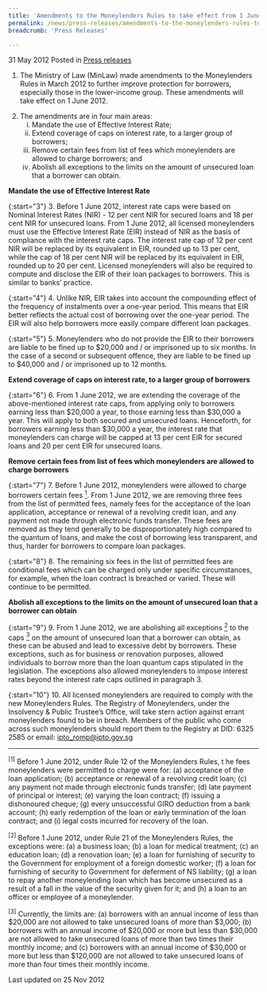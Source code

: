 ```yaml
---
title: 'Amendments to the Moneylenders Rules to take effect from 1 June 2012'
permalink: /news/press-releases/amendments-to-the-moneylenders-rules-to-take-effect-from-1-june-2012/
breadcrumb: 'Press Releases'

---
```



31 May 2012 Posted in [Press releases](/news/press-releases)

1. The Ministry of Law (MinLaw) made amendments to the Moneylenders Rules in March 2012 to further improve protection for borrowers, especially those in the lower-income group. These amendments will take effect on 1 June 2012.

<ol start="2">
<li>The amendments are in four main areas:

<ol style="list-style-type: lower-roman;">

<li>Mandate the use of Effective Interest Rate;</li>
<li>Extend coverage of caps on interest rate, to a larger group of borrowers;</li>
<li>Remove certain fees from list of fees which moneylenders are allowed to charge borrowers; and</li>
<li>Abolish all exceptions to the limits on the amount of unsecured loan that a borrower can obtain.</li>


</ol>

</li>
</ol>

**Mandate the use of Effective Interest Rate**

{:start="3"}
3. Before 1 June 2012, interest rate caps were based on Nominal Interest Rates (NIR) - 12 per cent NIR for secured loans and 18 per cent NIR for unsecured loans. From 1 June 2012, all licensed moneylenders must use the Effective Interest Rate (EIR) instead of NIR as the basis of compliance with the interest rate caps. The interest rate cap of 12 per cent NIR will be replaced by its equivalent in EIR, rounded up to 13 per cent, while the cap of 18 per cent NIR will be replaced by its equivalent in EIR, rounded up to 20 per cent. Licensed moneylenders will also be required to compute and disclose the EIR of their loan packages to borrowers. This is similar to banks’ practice.

{:start="4"}
4. Unlike NIR, EIR takes into account the compounding effect of the frequency of instalments over a one-year period. This means that EIR better reflects the actual cost of borrowing over the one-year period. The EIR will also help borrowers more easily compare different loan packages. 


{:start="5"}
5. Moneylenders who do not provide the EIR to their borrowers are liable to be fined up to $20,000 and / or imprisoned up to six months. In the case of a second or subsequent offence, they are liable to be fined up to $40,000 and / or imprisoned up to 12 months.

**Extend coverage of caps on interest rate, to a larger group of borrowers**


{:start="6"}
6. From 1 June 2012, we are extending the coverage of the above-mentioned interest rate caps, from applying only to borrowers earning less than $20,000 a year, to those earning less than $30,000 a year. This will apply to both secured and unsecured loans. Henceforth, for borrowers earning less than $30,000 a year, the interest rate that moneylenders can charge will be capped at 13 per cent EIR for secured loans and 20 per cent EIR for unsecured loans.


**Remove certain fees from list of fees which moneylenders are allowed to charge borrowers**

{:start="7"}
7. Before 1 June 2012, moneylenders were allowed to charge borrowers certain fees <a href="#fn1"><sup>1</sup></a>. From 1 June 2012, we are removing three fees from the list of permitted fees, namely fees for the acceptance of the loan application, acceptance or renewal of a revolving credit loan, and any payment not made through electronic funds transfer. These fees are removed as they tend generally to be disproportionately high compared to the quantum of loans, and make the cost of borrowing less transparent, and thus, harder for borrowers to compare loan packages.  


{:start="8"}
8.  The remaining six fees in the list of permitted fees are conditional fees which can be charged only under specific circumstances, for example, when the loan contract is breached or varied. These will continue to be permitted.

**Abolish all exceptions to the limits on the amount of unsecured loan that a borrower can obtain**

{:start="9"}
9. From 1 June 2012, we are abolishing all exceptions <a href="#fn2"><sup>2</sup></a> to the caps <a href="#fn3"><sup>3</sup></a> on the amount of unsecured loan that a borrower can obtain, as these can be abused and lead to excessive debt by borrowers. These exceptions, such as for business or renovation purposes, allowed individuals to borrow more than the loan quantum caps stipulated in the legislation. The exceptions also allowed moneylenders to impose interest rates beyond the interest rate caps outlined in paragraph 3.

{:start="10"}
10. All licensed moneylenders are required to comply with the new Moneylenders Rules. The Registry of Moneylenders, under the Insolvency & Public Trustee’s Office, will take stern action against errant moneylenders found to be in breach. Members of the public who come across such moneylenders should report them to the Registry at DID: 6325 2585 or email: <ipto_romp@ipto.gov.sg>


---

<p id="fn1"><sup>[1]</sup> Before 1 June 2012, under Rule 12 of the Moneylenders Rules, t he fees moneylenders were permitted to charge were for: (a) acceptance of the loan application; (b) acceptance or renewal of a revolving credit loan; (c) any payment not made through electronic funds transfer; (d) late payment of principal or interest; (e) varying the loan contract; (f) issuing a dishonoured cheque; (g) every unsuccessful GIRO deduction from a bank account; (h) early redemption of the loan or early termination of the loan contract; and (i) legal costs incurred for recovery of the loan.</p>

<p id="fn2"><sup>[2]</sup> Before 1 June 2012, under Rule 21 of the Moneylenders Rules, the exceptions were: (a) a business loan; (b) a loan for medical treatment; (c) an education loan; (d) a renovation loan; (e) a loan for furnishing of security to the Government for employment of a foreign domestic worker; (f) a loan for furnishing of security to Government for deferment of NS liability; (g) a loan to repay another moneylending loan which has become unsecured as a result of a fall in the value of the security given for it; and (h) a loan to an officer or employee of a moneylender.</p>

<p id="fn3"><sup>[3]</sup> Currently, the limits are: (a) borrowers with an annual income of less than $20,000 are not allowed to take unsecured loans of more than $3,000; (b) borrowers with an annual income of $20,000 or more but less than $30,000 are not allowed to take unsecured loans of more than two times their monthly income; and (c) borrowers with an annual income of $30,000 or more but less than $120,000 are not allowed to take unsecured loans of more than four times their monthly income.</p>


<p class="right-side-updated">Last updated on 25 Nov 2012</p>
